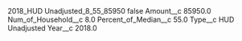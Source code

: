 <?xml version="1.0" encoding="UTF-8"?>
<CustomMetadata xmlns="http://soap.sforce.com/2006/04/metadata" xmlns:xsi="http://www.w3.org/2001/XMLSchema-instance" xmlns:xsd="http://www.w3.org/2001/XMLSchema">
    <label>2018_HUD Unadjusted_8_55_85950</label>
    <protected>false</protected>
    <values>
        <field>Amount__c</field>
        <value xsi:type="xsd:double">85950.0</value>
    </values>
    <values>
        <field>Num_of_Household__c</field>
        <value xsi:type="xsd:double">8.0</value>
    </values>
    <values>
        <field>Percent_of_Median__c</field>
        <value xsi:type="xsd:double">55.0</value>
    </values>
    <values>
        <field>Type__c</field>
        <value xsi:type="xsd:string">HUD Unadjusted</value>
    </values>
    <values>
        <field>Year__c</field>
        <value xsi:type="xsd:double">2018.0</value>
    </values>
</CustomMetadata>
